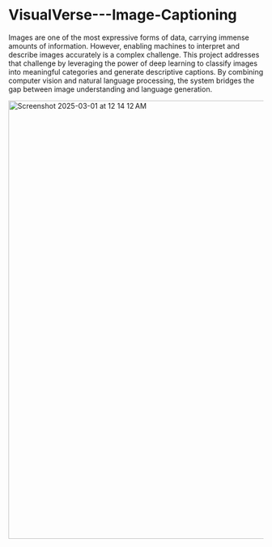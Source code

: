 # VisualVerse---Image-Captioning
Images are one of the most expressive forms of data, carrying
immense amounts of information. However, enabling machines to
interpret and describe images accurately is a complex challenge. This
project addresses that challenge by leveraging the power of deep
learning to classify images into meaningful categories and generate
descriptive captions. By combining computer vision and natural
language processing, the system bridges the gap between image
understanding and language generation.


<img width="864" alt="Screenshot 2025-03-01 at 12 14 12 AM" src="https://github.com/user-attachments/assets/e7528f4b-54b4-47d9-a5c3-f2539c40c1fc" />


